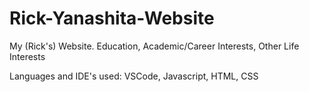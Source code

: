 # Rick-Yanashita-Website
My (Rick's) Website. Education, Academic/Career Interests, Other Life Interests

Languages and IDE's used: VSCode, Javascript, HTML, CSS
